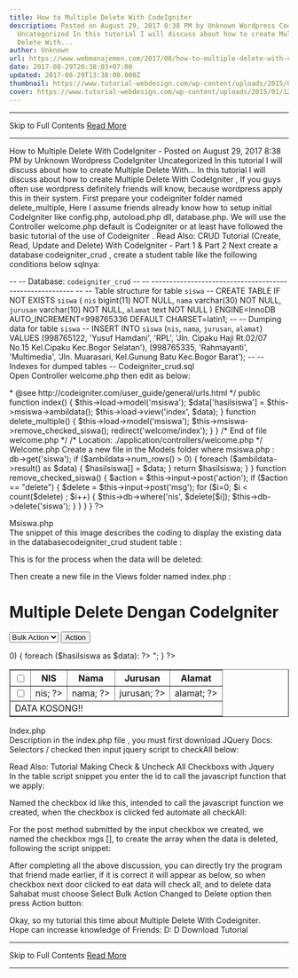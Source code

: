 ```yaml
---
title: How to Multiple Delete With CodeIgniter
description: Posted on August 29, 2017 8:38 PM by Unknown Wordpress CodeIgniter
  Uncategorized In this tutorial I will discuss about how to create Multiple
  Delete With...
author: Unknown
url: https://www.webmanajemen.com/2017/08/how-to-multiple-delete-with-codeigniter.html
date: 2017-08-29T20:38:03+07:00
updated: 2017-08-29T13:38:00.000Z
thumbnail: https://www.tutorial-webdesign.com/wp-content/uploads/2015/01/12.png
cover: https://www.tutorial-webdesign.com/wp-content/uploads/2015/01/12.png
---
```


<hr/> Skip to Full Contents <a href="https://www.webmanajemen.com/2017/08/how-to-multiple-delete-with-codeigniter.html" rel="follow" class="button" id="read-more">Read More</a> <hr/> How to Multiple Delete With CodeIgniter - Posted on August 29, 2017 8:38 PM by Unknown Wordpress CodeIgniter Uncategorized In this tutorial I will discuss about how to create Multiple Delete With... In this tutorial I will discuss about how to create    Multiple Delete With CodeIgniter , If you guys often use     wordpress definitely friends will know, because wordpress apply this in     their system. 
First prepare your codeigniter folder named    delete_multiple, Here I assume friends already know how to     setup             initial CodeIgniter         like config.php, autoload.php dll, database.php. We will use the Controller     welcome.php default is Codeigniter or at least have followed             the basic tutorial of the use of Codeigniter         . 
Read Also:            CRUD Tutorial (Create, Read, Update and Delete) With CodeIgniter - Part         1         &             Part 2     
Next create a database codeigniter_crud , create a    student table like the following conditions below sqlnya: 

-- -- Database: `codeigniter_crud` -- -- -------------------------------------------------------- -- -- Table structure for table `siswa` -- CREATE TABLE IF NOT EXISTS `siswa` ( `nis` bigint(11) NOT NULL, `nama` varchar(30) NOT NULL, `jurusan` varchar(10) NOT NULL, `alamat` text NOT NULL ) ENGINE=InnoDB AUTO_INCREMENT=998765336 DEFAULT CHARSET=latin1; -- -- Dumping data for table `siswa` -- INSERT INTO `siswa` (`nis`, `nama`, `jurusan`, `alamat`) VALUES (998765122, 'Yusuf Hamdani', 'RPL', 'Jln. Cipaku Haji Rt.02/07 No.15 Kel.Cipaku Kec.Bogor Selatan'), (998765335, 'Rahmayanti', 'Multimedia', 'Jln. Muarasari, Kel.Gunung Batu Kec.Bogor Barat'); -- -- Indexes for dumped tables -- 
Codeigniter_crud.sql     
Open Controller welcome.php then edit as below: 

<?php if ( ! defined('BASEPATH')) exit('No direct script access allowed'); class Welcome extends CI_Controller { /** * Index Page for this controller. * * Maps to the following URL * http://example.com/index.php/welcome * - or - * http://example.com/index.php/welcome/index * - or - * Since this controller is set as the default controller in * config/routes.php, it's displayed at http://example.com/ * * So any other public methods not prefixed with an underscore will * map to /index.php/welcome/<method_name> * @see http://codeigniter.com/user_guide/general/urls.html */ public function index() { $this->load->model('msiswa'); $data['hasilsiswa'] = $this->msiswa->ambildata(); $this->load->view('index', $data); } function delete_multiple() { $this->load->model('msiswa'); $this->msiswa->remove_checked_siswa(); redirect('welcome/index'); } } /* End of file welcome.php */ /* Location: ./application/controllers/welcome.php */ 
Welcome.php     
Create a new file in the Models folder where    msiswa.php : 

<?php class Msiswa extends CI_Model { function ambildata() { $ambildata = $this->db->get('siswa'); if ($ambildata->num_rows() > 0) { foreach ($ambildata->result() as $data) { $hasilsiswa[] = $data; } return $hasilsiswa; } } function remove_checked_siswa() { $action = $this->input->post('action'); if ($action == "delete") { $delete = $this->input->post('msg'); for ($i=0; $i < count($delete) ; $i++) { $this->db->where('nis', $delete[$i]); $this->db->delete('siswa'); } } } } ?> 
Msiswa.php     
The snippet of this image describes the coding to display the existing data     in the databasecodeigniter_crud student    table :


            
This is for the process when the data will be deleted: 
            
Then create a new file in the Views folder named    index.php : 

<!DOCTYPE html> <html> <head> <title>AZZURA Media | Membuat Multiple Delete Dengan CodeIgniter</title> <script type="text/javascript" src="<?php echo base_url(''); ?>assets/js/jquery-1.5.2.min.js"></script> <script type="text/javascript"> $(document).ready(function() { $("input[name='checkAll']").click(function() { var checked = $(this).attr("checked"); $("#myTable tr td input:checkbox").attr("checked", checked); }); }); </script> </head> <body> <h1>Multiple Delete Dengan CodeIgniter</h1> <form action="<?php echo site_url('welcome/delete_multiple'); ?>" method="post"> <select name="action"> <option value="null">Bulk Action</option> <option value="delete">Delete</option> </select> <input type="submit" name="submit" value="Action"> <p></p> <table border="1" id="myTable"> <thead> <tr> <th><input type="checkbox" id="checkAll" name="checkAll"></th> <th>NIS</th> <th>Nama</th> <th>Jurusan</th> <th>Alamat</th> </tr> </thead> <tbody> <?php if (count($hasilsiswa)>0) { foreach ($hasilsiswa as $data): ?> <tr> <td><input type="checkbox" name="msg[]" value="<?php echo $data->nis; ?>"></td> <td><?php echo $data->nis; ?></td> <td><?php echo $data->nama; ?></td> <td><?php echo $data->jurusan; ?></td> <td><?php echo $data->alamat; ?></td> </tr> <?php endforeach; } else { echo "<tr><td colspan=5>DATA KOSONG!!</td></tr>"; } ?> </tbody> </table> </form> </body> </html> 
Index.php     
Description in the index.php file , you    must first download             JQuery Docs: Selectors / checked         then input jquery script to checkAll below: 

<script type="text/javascript"> $(document).ready(function() { $("input[name='checkAll']").click(function() { var checked = $(this).attr("checked"); $("#myTable tr td input:checkbox").attr("checked", checked); }); }); </script> 

            
Read Also:            Tutorial Making Check & Uncheck All Checkboxs with Jquery     
In the table script snippet you enter the id to call the javascript     function that we apply: 
            
Named the checkbox id like this, intended to call the javascript function     we created, when the checkbox is clicked fed automate all checkAll: 
            
For the post method submitted by the input checkbox we created, we named     the checkbox mgs [], to create the array when the data is deleted,     following the script snippet: 
            
After completing all the above discussion, you can directly try the program     that friend made earlier, if it is correct it will appear as below, so when     checkbox next door clicked to eat data will check all, and to delete data     Sahabat must choose Select Bulk Action Changed to Delete option then press     Action button: 
            
            
            
Okay, so my tutorial this time about Multiple Delete With Codeigniter.     
Hope can increase knowledge of Friends: D: D 
Download Tutorial <hr/> Skip to Full Contents <a href="https://www.webmanajemen.com/2017/08/how-to-multiple-delete-with-codeigniter.html" rel="follow" class="button" id="read-more">Read More</a> <hr/>